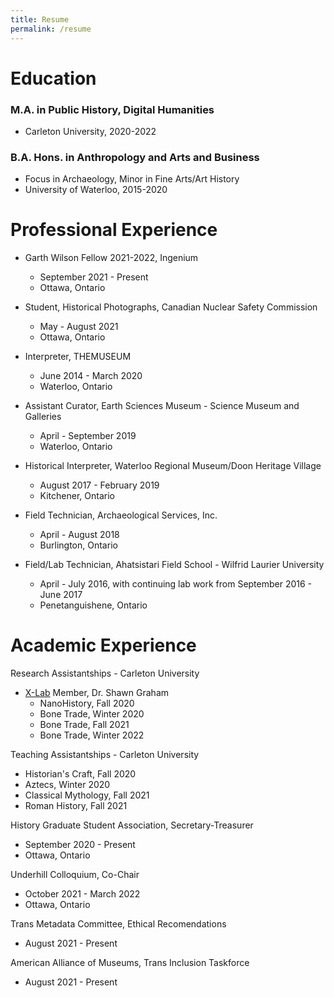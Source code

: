 ```yaml
---
title: Resume
permalink: /resume
---
```


# Education
### M.A. in Public History, Digital Humanities
* Carleton University, 2020-2022

### B.A. Hons. in Anthropology and Arts and Business
* Focus in Archaeology, Minor in Fine Arts/Art History
* University of Waterloo, 2015-2020


# Professional Experience
* Garth Wilson Fellow 2021-2022, Ingenium
  * September 2021 - Present
  * Ottawa, Ontario

* Student, Historical Photographs, Canadian Nuclear Safety Commission
  * May - August 2021
  * Ottawa, Ontario

* Interpreter, THEMUSEUM
  * June 2014 - March 2020
  * Waterloo, Ontario

* Assistant Curator, Earth Sciences Museum - Science Museum and Galleries
  * April - September 2019
  * Waterloo, Ontario

* Historical Interpreter, Waterloo Regional Museum/Doon Heritage Village
  * August 2017 - February 2019
  * Kitchener, Ontario

* Field Technician, Archaeological Services, Inc.
  * April - August 2018
  * Burlington, Ontario

* Field/Lab Technician, Ahatsistari Field School - Wilfrid Laurier University
  * April - July 2016, with continuing lab work from September 2016 - June 2017
  * Penetanguishene, Ontario


# Academic Experience
Research Assistantships - Carleton University
* [X-Lab](https://carleton.ca/xlab/) Member, Dr. Shawn Graham
  * NanoHistory, Fall 2020
  * Bone Trade, Winter 2020
  * Bone Trade, Fall 2021
  * Bone Trade, Winter 2022

Teaching Assistantships - Carleton University
* Historian's Craft, Fall 2020
* Aztecs, Winter 2020
* Classical Mythology, Fall 2021
* Roman History, Fall 2021

History Graduate Student Association, Secretary-Treasurer
* September 2020 - Present
* Ottawa, Ontario

Underhill Colloquium, Co-Chair
* October 2021 - March 2022
* Ottawa, Ontario

Trans Metadata Committee, Ethical Recomendations
* August 2021 - Present

American Alliance of Museums, Trans Inclusion Taskforce
* August 2021 - Present
